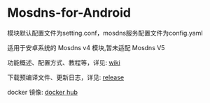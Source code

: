 # Mosdns-for-Android
模块默认配置文件为setting.conf，mosdns服务配置文件为config.yaml

适用于安卓系统的 Mosdns v4 模块,暂未适配 Mosdns V5

功能概述、配置方式、教程等，详见: [wiki](https://irine-sistiana.gitbook.io/mosdns-wiki/)

下载预编译文件、更新日志，详见: [release](https://github.com/IrineSistiana/mosdns/releases)

docker 镜像: [docker hub](https://hub.docker.com/r/irinesistiana/mosdns)